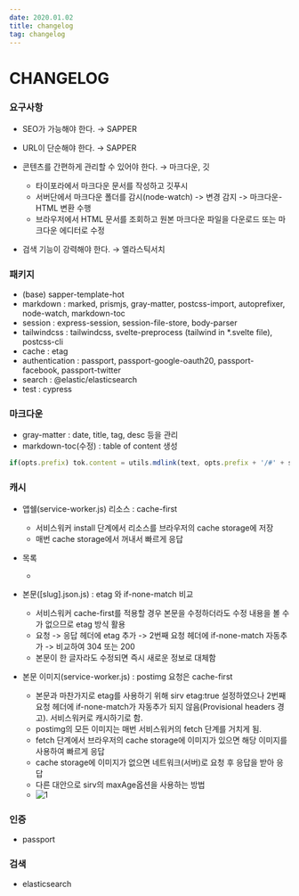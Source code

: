 ```yaml
---
date: 2020.01.02
title: changelog
tag: changelog
---
```




# CHANGELOG

### 요구사항

- SEO가 가능해야 한다. → SAPPER

- URL이 단순해야 한다. → SAPPER

- 콘텐츠를 간편하게 관리할 수 있어야 한다. → 마크다운, 깃
  - 타이포라에서 마크다운 문서를 작성하고 깃푸시
  - 서버단에서 마크다운 폴더를 감시(node-watch) -> 변경 감지 -> 마크다운-HTML 변환 수행
  - 브라우저에서 HTML 문서를 조회하고 원본 마크다운 파일을 다운로드 또는 마크다운 에디터로 수정

- 검색 기능이 강력해야 한다. → 엘라스틱서치

### 패키지

+ (base) sapper-template-hot 
+ markdown : marked, prismjs, gray-matter, postcss-import, autoprefixer, node-watch, markdown-toc
+ session : express-session, session-file-store, body-parser
+ tailwindcss : tailwindcss, svelte-preprocess (tailwind in *.svelte file), postcss-cli
+ cache : etag
+ authentication : passport, passport-google-oauth20, passport-facebook, passport-twitter
+ search : @elastic/elasticsearch
+ test : cypress

### 마크다운

- gray-matter : date, title, tag, desc 등을 관리
- markdown-toc(수정) : table of content 생성

```javascript
if(opts.prefix) tok.content = utils.mdlink(text, opts.prefix + '/#' + slug);
```

### 캐시

- 앱쉘(service-worker.js) 리소스 : cache-first

  - 서비스워커 install 단계에서 리소스를 브라우저의 cache storage에 저장
  - 매번 cache storage에서 꺼내서 빠르게 응답

- 목록

  - 

- 본문([slug].json.js) : etag 와 if-none-match 비교

  - 서비스워커 cache-first를 적용할 경우 본문을 수정하더라도 수정 내용을 볼 수가 없으므로 etag 방식 활용
  - 요청 -> 응답 헤더에 etag 추가 -> 2번째 요청 헤더에 if-none-match 자동추가 -> 비교하여 304 또는 200
  - 본문이 한 글자라도 수정되면 즉시 새로운 정보로 대체함

- 본문 이미지(service-worker.js) : postimg 요청은 cache-first

  - 본문과 마찬가지로 etag를 사용하기 위해 sirv etag:true 설정하였으나 2번째 요청 헤더에 if-none-match가 자동추가 되지 않음(Provisional headers 경고). 서비스워커로 캐시하기로 함.
  - postimg의 모든 이미지는 매번 서비스워커의 fetch 단계를 거치게 됨.
  - fetch 단계에서 브라우저의 cache storage에 이미지가 있으면 해당 이미지를 사용하여 빠르게 응답
  - cache storage에 이미지가 없으면 네트워크(서버)로 요청 후 응답을 받아 응답
  - 다른 대안으로 sirv의 maxAge옵션을 사용하는 방법
  - ![1](/postimg/1.png)

### 인증

- passport

### 검색

- elasticsearch


